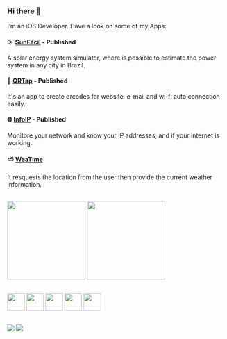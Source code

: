 ### Hi there 👋

I’m an iOS Developer. Have a look on some of my Apps:

#### ☀️ [SunFácil](https://apps.apple.com/gb/app/sunfácil/id6448203534) - Published
A solar energy system simulator, where is possible to estimate the power system in any city in Brazil.

#### 📱 [QRTap](https://apps.apple.com/gb/app/qrtap/id6448493011) - Published
It's an app to create qrcodes for website, e-mail and wi-fi auto connection easily.

#### 🌐 [InfoIP](https://apps.apple.com/gb/app/infoip/id6449855833) - Published
Monitore your network and know your IP addresses, and if your internet is working.

#### ⛅ [WeaTime](https://github.com/maxfideles/weatime_app)
It resquests the location from the user then provide the current weather information.




##
<div>
<img height="180em" src= "https://github-readme-stats.vercel.app/api?username=maxfideles&show_icons=true&theme=github_dark"/>
<img height="180em" src="https://github-readme-stats.vercel.app/api/top-langs/?username=maxfideles&layout=compact&show_icons=true&theme=github_dark"/>
</div>

##
<div>
<img width="40"height="40" src='https://cdn.jsdelivr.net/gh/devicons/devicon/icons/java/java-original.svg'/>
<img width="40"height="40" src='https://cdn.jsdelivr.net/gh/devicons/devicon/icons/python/python-original.svg'/>
<img width="40"height="40" src='https://cdn.jsdelivr.net/gh/devicons/devicon/icons/swift/swift-original.svg'/>
<img width="40"height="40" src='https://cdn.jsdelivr.net/gh/devicons/devicon/icons/xcode/xcode-original.svg'/>
<img width="40"height="40" src='https://cdn.jsdelivr.net/gh/devicons/devicon/icons/firebase/firebase-plain-wordmark.svg'/>
</div>

##
<div>
  <a href="https://www.linkedin.com/in/max-victor/" target= "_blank"> <img src="https://img.shields.io/badge/LinkedIn-0077B5?style=for-the-badge&logo=linkedin&logoColor=white"/></a>
  <a href= "mailto:maxfideles24@gmail.com" target= "_blank"> <img src="https://img.shields.io/badge/Gmail-D14836?style=for-the-badge&logo=gmail&logoColor=white"/></a>
</div>
